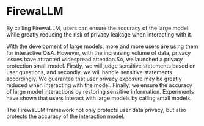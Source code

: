 # FirewaLLM
By calling FirewaLLM, users can ensure the accuracy of the large model while greatly reducing the risk of privacy leakage when interacting with it.

With the development of large models, more and more users are using them for interactive Q&A. However, with the increasing volume of data, privacy issues have attracted widespread attention.So, we launched a privacy protection small model. Firstly, we will judge sensitive statements based on user questions, and secondly, we will handle sensitive statements accordingly. We guarantee that user privacy exposure may be greatly reduced when interacting with the model. Finally, we ensure the accuracy of large model interactions by restoring sensitive information. Experiments have shown that users interact with large models by calling small models. 

The FirewaLLM framework not only protects user data privacy, but also protects the accuracy of the interaction model.

